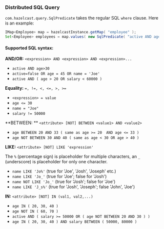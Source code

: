 

### Distributed SQL Query

`com.hazelcast.query.SqlPredicate` takes the regular SQL `where` clause. Here is an example:

```java
IMap<Employee> map = hazelcastInstance.getMap( "employee" );
Set<Employee> employees = map.values( new SqlPredicate( "active AND age < 30" ) );
```

#### Supported SQL syntax:

**AND/OR:** `<expression> AND <expression> AND <expression>... `

- `active AND age>30`
- `active=false OR age = 45 OR name = 'Joe' `
- `active AND ( age > 20 OR salary < 60000 ) `

**Equality:** `=, !=, <, <=, >, >=`

- `<expression> = value`
- `age <= 30`
- `name = "Joe"`
- `salary != 50000`

**BETWEEN: ** `<attribute> [NOT] BETWEEN <value1> AND <value2>`

- `age BETWEEN 20 AND 33 ( same as age >= 20  AND age <= 33 )`
- `age NOT BETWEEN 30 AND 40 ( same as age < 30 OR age > 40 )`

**LIKE:** `<attribute> [NOT] LIKE 'expression'`

The `%` (percentage sign) is placeholder for multiple characters, an `_` (underscore) is placeholder for only one character.

- `name LIKE 'Jo%'` (true for 'Joe', 'Josh', 'Joseph' etc.)
- `name LIKE 'Jo_'` (true for 'Joe'; false for 'Josh')
- `name NOT LIKE 'Jo_'` (true for 'Josh'; false for 'Joe')
- `name LIKE 'J_s%'` (true for 'Josh', 'Joseph'; false 'John', 'Joe')

**IN:** `<attribute> [NOT] IN (val1, val2,...)`

- `age IN ( 20, 30, 40 )`
- `age NOT IN ( 60, 70 )`
- `active AND ( salary >= 50000 OR ( age NOT BETWEEN 20 AND 30 ) )`
- `age IN ( 20, 30, 40 ) AND salary BETWEEN ( 50000, 80000 )`


